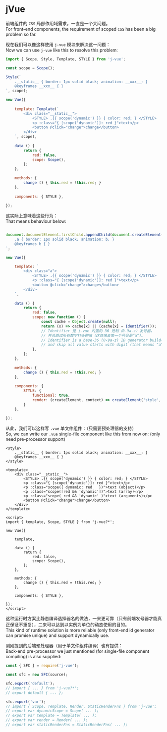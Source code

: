 ﻿
jVue
====

前端组件的 `CSS` 局部作用域需求，一直是一个大问题。  
For front-end components, the requirement of scoped `CSS` has been a big problem so far.

现在我们可以像这样使用 `j-vue` 模块来解决这一问题：  
Now we can use `j-vue` like this to resolve this problem:

```js
import { Scope, Style, Template, STYLE } from 'j-vue';

const scope = Scope();

Style(`
    .__static__ { border: 1px solid black; animation: __xxx__; }
    @keyframes __xxx__ { }
`, scope);

new Vue({
    
    template: Template(`
        <div class="__static__">
            <STYLE> .{{ scope('dynamic') }} { color: red; } </STYLE>
            <p :class="{ [scope('dynamic')]: red }">text</p>
            <button @click="change">change</button>
        </div>
    `, scope),
    
    data () {
        return {
            red: false,
            scope: Scope(),
        };
    },
    
    methods: {
        change () { this.red = !this.red; }
    },
    
    components: { STYLE },
    
});
```

这实际上意味着这些行为：  
That means behaviour below:

```js

document.documentElement.firstChild.appendChild(document.createElement('style')).textContent = `
    .a { border: 1px solid black; animation: b; }
    @keyframes b { }
`;

new Vue({

    template: `
        <div class="a">
            <STYLE> .{{ scope('dynamic') }} { color: red; } </STYLE>
            <p :class="{ [scope('dynamic')]: red }">text</p>
            <button @click="change">change</button>
        </div>
    `,
    
    data () {
        return {
            red: false,
            scope: new function () {
                const cache = Object.create(null);
                return (x) => cache[x] || (cache[x] = Identifier());
                // Identifier 是 j-vue 内置的 36 进制（0-9a-z）发号器，
                // 并会跳过所有数字打头的值（这意味着第一个号会是“a”）。
                // Identifier is a base-36 (0-9a-z) ID generator build-in j-vue,
                // and skip all value starts with digit (that means "a" will be the 1st ID).
            },
        };
    },
    
    methods: {
        change () { this.red = !this.red; }
    },
    
    components: {
        STYLE: {
            functional: true,
            render: (createElement, context) => createElement('style', context.data, context.children),
        }
    },
    
});
```

从此，我们可以这样写 `.vue` 单文件组件：（只需要预处理器的支持）  
So, we can write our `.vue` single-file component like this from now on: (only need pre-processor support)

```vue
<style>
    .__static__ { border: 1px solid black; animation: __xxx__; }
    @keyframes __xxx__ { }
</style>

<template>
    <div class="__static__">
        <STYLE> .{{ scope('dynamic') }} { color: red; } </STYLE>
        <p :class="{ [scope('dynamic')]: red }">text</p>
        <p :class="scope({ dynamic: red   })">text (object)</p>
        <p :class="scope([red && 'dynamic'])">text (array)</p>
        <p :class="scope( red && 'dynamic' )">text (arguments)</p>
        <button @click="change">change</button>
    </div>
</template>

<script>
import { template, Scope, STYLE } from 'j-vue?*';

new Vue({
    
    template,
    
    data () {
        return {
            red: false,
            scope: Scope(),
        };
    },
    
    methods: {
        change () { this.red = !this.red; }
    },
    
    components: { STYLE },
    
});
</script>
```

这种运行时方案比静态编译选择器名的做法，一来更可靠（只有前端发号器才能真正保证不重复），二来可以达到以实例为单位的动态使用的目的。  
This kind of runtime solution is more reliable (only front-end id generator can promise unique) and support dynamically use.

刚刚提到的后端预处理器（用于单文件组件编译）也有提供：  
Back-end pre-processor we just mentioned (for single-file component compiling) is also supplied:

```js
const { SFC } = require('j-vue');

const sfc = new SFC(source);

sfc.export('default');
// import { ... } from 'j-vue?*';
// export default { ... };

sfc.export('var');
// import { Scope, Template, Render, StaticRenderFns } from 'j-vue';
// export var dynamicScope = Scope( ... );
// export var template = Template( ... );
// export var render = Render( ... );
// export var staticRenderFns = StaticRenderFns( ... );
```
